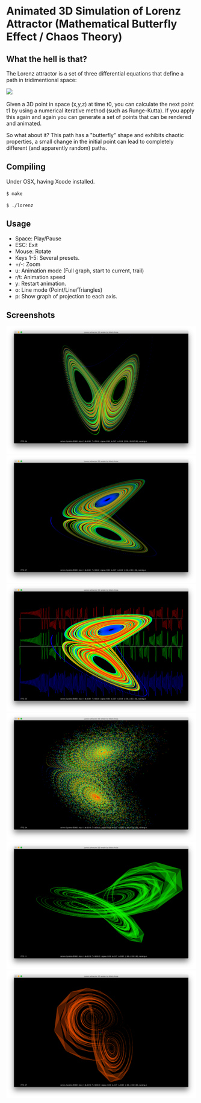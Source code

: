 # Animated 3D Simulation of Lorenz Attractor (Mathematical Butterfly Effect / Chaos Theory)

## What the hell is that?

The Lorenz attractor is a set of three differential equations that define a path in tridimentional space:

![](https://wikimedia.org/api/rest_v1/media/math/render/svg/5f993e17e16f1c3ea4ad7031353c61164a226bb8)

Given a 3D point in space (x,y,z) at time t0, you can calculate the next point t1 by using a numerical iterative method (such as Runge-Kutta). If you apply this again and again you can generate a set of points that can be rendered and animated.

So what about it? This path has a "butterfly" shape and exhibits chaotic properties, a small change in the initial point can lead to completely different (and apparently random) paths.

## Compiling

Under OSX, having Xcode installed.

`$ make`

`$ ./lorenz`

## Usage

* Space: Play/Pause
* ESC: Exit
* Mouse: Rotate
* Keys 1-5: Several presets.
* +/-: Zoom
* u: Animation mode (Full graph, start to current, trail)
* r/t: Animation speed
* y: Restart animation.
* o: Line mode (Point/Line/Triangles)
* p: Show graph of projection to each axis.

## Screenshots

![](/screenshots/screenshot1.png)
![](/screenshots/screenshot2.png)
![](/screenshots/screenshot3.png)
![](/screenshots/screenshot4.png)
![](/screenshots/screenshot5.png)
![](/screenshots/screenshot6.png)

